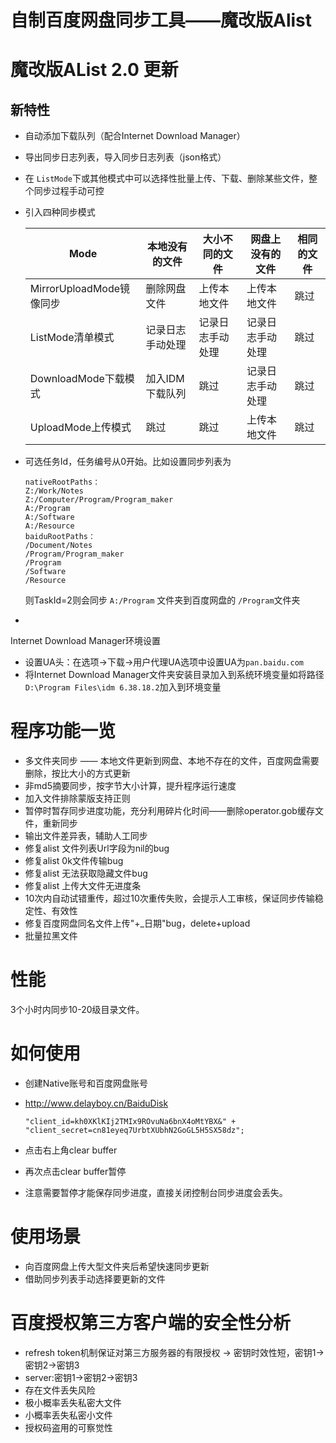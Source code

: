 # 自制百度网盘同步工具——魔改版Alist

# 魔改版AList 2.0 更新

## 新特性

- 自动添加下载队列（配合Internet Download Manager）

- 导出同步日志列表，导入同步日志列表（json格式）

- 在 `ListMode`下或其他模式中可以选择性批量上传、下载、删除某些文件，整个同步过程手动可控

- 引入四种同步模式

  | Mode                     | 本地没有的文件   | 大小不同的文件   | 网盘上没有的文件 | 相同的文件 |
  | ------------------------ | ---------------- | ---------------- | ---------------- | ---------- |
  | MirrorUploadMode镜像同步 | 删除网盘文件     | 上传本地文件     | 上传本地文件     | 跳过       |
  | ListMode清单模式         | 记录日志手动处理 | 记录日志手动处理 | 记录日志手动处理 | 跳过       |
  | DownloadMode下载模式     | 加入IDM下载队列  | 跳过             | 记录日志手动处理 | 跳过       |
  | UploadMode上传模式       | 跳过             | 跳过             | 上传本地文件     | 跳过       |

- 可选任务Id，任务编号从0开始。比如设置同步列表为

  ```shell
  nativeRootPaths：
  Z:/Work/Notes
  Z:/Computer/Program/Program_maker
  A:/Program
  A:/Software
  A:/Resource
  baiduRootPaths：
  /Document/Notes
  /Program/Program_maker
  /Program
  /Software
  /Resource
  ```

  则TaskId=2则会同步 `A:/Program` 文件夹到百度网盘的 `/Program`文件夹

- 

Internet Download Manager环境设置

- 设置UA头：在选项→下载→用户代理UA选项中设置UA为`pan.baidu.com`
- 将Internet Download Manager文件夹安装目录加入到系统环境变量如将路径 `D:\Program Files\idm 6.38.18.2`加入到环境变量

# 程序功能一览

- 多文件夹同步 —— 本地文件更新到网盘、本地不存在的文件，百度网盘需要删除，按比大小的方式更新
- 非md5摘要同步，按字节大小计算，提升程序运行速度
- 加入文件排除蒙版支持正则
- 暂停时暂存同步进度功能，充分利用碎片化时间——删除operator.gob缓存文件，重新同步
- 输出文件差异表，辅助人工同步
- 修复alist 文件列表Url字段为nil的bug
- 修复alist 0k文件传输bug
- 修复alist 无法获取隐藏文件bug
- 修复alist 上传大文件无进度条
- 10次内自动试错重传，超过10次重传失败，会提示人工审核，保证同步传输稳定性、有效性
- 修复百度网盘同名文件上传"+_日期"bug，delete+upload
- 批量拉黑文件

# 性能

3个小时内同步10-20级目录文件。

# 如何使用

- 创建Native账号和百度网盘账号

- http://www.delayboy.cn/BaiduDisk

  ```
  "client_id=kh0XKlKIj2TMIx9ROvuNa6bnX4oMtYBX&" +
  "client_secret=cn81eyeq7UrbtXUbhN2GoGL5H5SX58dz";
  ```

- 点击右上角clear buffer

- 再次点击clear buffer暂停

- 注意需要暂停才能保存同步进度，直接关闭控制台同步进度会丢失。

# 使用场景

- 向百度网盘上传大型文件夹后希望快速同步更新
- 借助同步列表手动选择要更新的文件



# 百度授权第三方客户端的安全性分析

- refresh token机制保证对第三方服务器的有限授权 -> 密钥时效性短，密钥1->密钥2->密钥3
- server:密钥1->密钥2->密钥3
- 存在文件丢失风险
- 极小概率丢失私密大文件
- 小概率丢失私密小文件
- 授权码盗用的可察觉性

